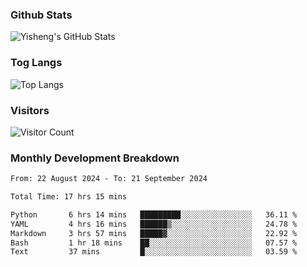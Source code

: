 ### Github Stats
![Yisheng's GitHub Stats](https://github-readme-stats-9qabuvhk1-gongyisheng.vercel.app/api?username=gongyisheng&count_private=true&show_icons=true)
### Tog Langs
![Top Langs](https://github-readme-stats-9qabuvhk1-gongyisheng.vercel.app/api/top-langs/?username=gongyisheng&layout=compact)
### Visitors
![Visitor Count](https://profile-counter.glitch.me/gongyisheng/count.svg)
### Monthly Development Breakdown
<!--START_SECTION:waka-->

```txt
From: 22 August 2024 - To: 21 September 2024

Total Time: 17 hrs 15 mins

Python       6 hrs 14 mins   █████████░░░░░░░░░░░░░░░░   36.11 %
YAML         4 hrs 16 mins   ██████▒░░░░░░░░░░░░░░░░░░   24.78 %
Markdown     3 hrs 57 mins   █████▓░░░░░░░░░░░░░░░░░░░   22.92 %
Bash         1 hr 18 mins    ██░░░░░░░░░░░░░░░░░░░░░░░   07.57 %
Text         37 mins         █░░░░░░░░░░░░░░░░░░░░░░░░   03.59 %
```

<!--END_SECTION:waka-->
